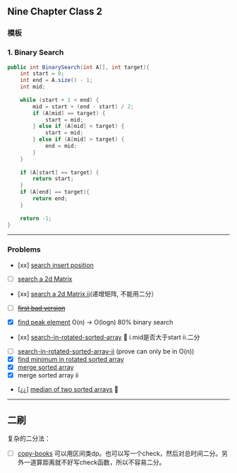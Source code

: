 ## Nine Chapter Class 2  
### 模板
### 1. Binary Search
```java
public int BinarySearch(int A[], int target){
	int start = 0;
	int end = A.size() - 1;
	int mid;
	
	while (start + 1 < end) {
		mid = start + (end - start) / 2;
		if (A[mid] == target) {
			start = mid;
		} else if (A[mid] < target) {
			start = mid;
		} else if (A[mid] > target) {
			end = mid;
		}
	}
	
	if (A[start] == target) {
		return start;
	}
	if (A[end] == target){
		return end;
	}
	
	return -1;
}
```

---
### Problems
- [xx] [search insert position](https://leetcode.com/problems/search-insert-position/)
- [ ] [search a 2d Matrix](https://www.leetcode.com/problems/search-a-2d-matrix/)
- [xx] [search a 2d Matrix ii](https://www.leetcode.com/problems/search-a-2d-matrix-ii/description)(递增矩阵, 不能用二分） 
- [ ] ~~[first bad version](https://www.leetcode.com/problems/first-bad-version/)~~
- [x] [find peak element](https://www.leetcode.com/problems/find-peak-element/) O(n) -> O(logn)  80% binary search


- [xx] [search-in-rotated-sorted-array](https://www.leetcode.com/problems/search-in-rotated-sorted-array/description) :memo: i.mid是否大于start ii.二分
- [ ] [search-in-rotated-sorted-array-ii](https://www.lintcode.com/problem/search-in-rotated-sorted-array-ii/description) (prove can only be in O(n))
- [x] [find minimum in rotated sorted array](https://www.lintcode.com/problem/find-minimum-in-rotated-sorted-array/description)
- [x] [merge sorted array](https://www.lintcode.com/problem/merge-sorted-array/description)
- [x] merge sorted array ii
- [¿¿] [median of two sorted arrays](https://leetcode.com/problems/median-of-two-sorted-arrays/) :memo:
---


## 二刷
复杂的二分法：

- [ ] [copy-books](https://www.lintcode.com/problem/copy-books/description) 可以用区间类dp。也可以写一个check，然后对总时间二分。另外一道算距离就不好写check函数，所以不容易二分。
